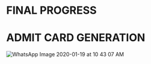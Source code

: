 # FINAL PROGRESS
# ADMIT CARD GENERATION
![WhatsApp Image 2020-01-19 at 10 43 07 AM](https://user-images.githubusercontent.com/60029940/72675364-99f35800-3aa8-11ea-8e47-025e2600d663.jpeg)

